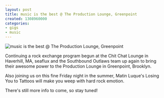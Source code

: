 ```yaml
---
layout: post
title: music is the best @ The Production Lounge, Greenpoint
created: 1308960000
categories: 
- gigs
- music
---
```

![music is the best @ The Production Lounge, Greenpoint](http://files.bubblehouse.org.s3.amazonaws.com/flyers/2011-06-24_flyer_lowres.jpg)

<p>Continuing a rock exchange program begun at the Chit Chat Lounge in Haverhill, MA, seaflux and the Southbound Outlaws team up again to bring their awesome power to the Production Lounge in Greenpoint, Brooklyn.</p>
<p>Also joining us on this fine Friday night in the summer, Matin Luque's Losing You to Tattoos will make you weep with hard rock emotion.</p>
<p>There's still more info to come, so stay tuned!</p>
